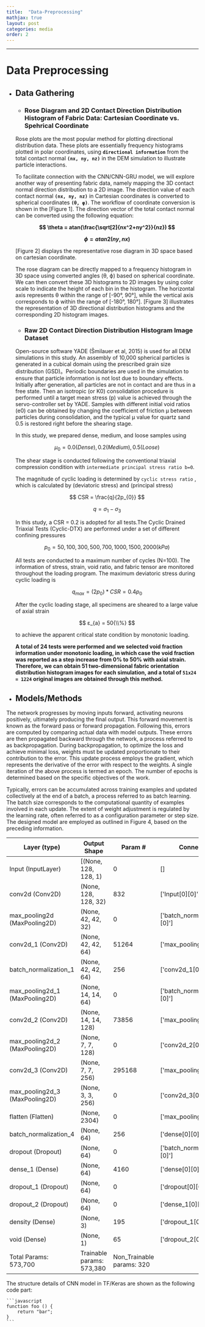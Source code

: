 ```yaml
---
title:  "Data-Preprocessing"
mathjax: true
layout: post
categories: media
order: 2
---
```


---

# Data Preprocessing

* ## **Data Gathering**

  * ### **Rose Diagram and 2D Contact Direction Distribution Histogram of Fabric Data: Cartesian Coordinate vs. Spehrical Coordinate**
 
  Rose plots are the most popular method for plotting directional distribution data. These plots are essentially frequency histograms plotted in polar coordinates, using **`directional information`** from the total contact normal **`(nx, ny, nz)`** in the DEM simulation to illustrate particle interactions.
 
  To facilitate connection with the CNN/CNN-GRU model, we will explore another way of presenting fabric data, namely mapping the 3D contact normal direction distribution to a 2D image. The direction value of each contact normal **`(nx, ny, nz)`** in Cartesian coordinates is converted to spherical coordinates **`(θ, φ)`**. The workflow of coordinate conversion is shown in the [Figure 1]. The direction vector of the total contact normal can be converted using the following equation:
 
  **$$ \theta = atan(\frac{\sqrt[2]{nx^2+ny^2}}{nz}) $$**
 
  **$$ \phi = atan2(ny,nx) $$**
 
  [Figure 2] displays the representative rose diagram in 3D space based on cartesian coordinate. 
 
  The rose diagram can be directly mapped to a frequency histogram in 3D space using converted angles (θ, ϕ) based on spherical coordinate. We can then convert these 3D histograms to 2D images by using color scale to indicate the height of each bin in the histogram. The horizontal axis represents θ within the range of [-90°, 90°], while the vertical axis corresponds to ϕ within the range of [-180°, 180°]. [Figure 3] illustrates the representation of 3D directional distribution histograms and the corresponding 2D histogram images.


  * ### **Raw 2D Contact Direction Distribution Histogram Image Dataset**
    
  Open-source software YADE (Šmilauer et al, 2015) is used for all DEM simulations in this study. An assembly of 10,000 spherical particles is generated in a cubical domain using the prescribed grain size distribution (GSD)。Periodic boundaries are used in the simulation to ensure that particle information is not lost due to boundary effects. Initially after generation, all particles are not in contact and are thus in a free state. Then an isotropic (or K0) consolidation procedure is performed until a target mean stress (p) value is achieved through the servo-controller set by YADE. Samples with different initial void ratios (e0) can be obtained by changing the coefficient of friction μ between particles during consolidation, and the typical μ value for quartz sand 0.5 is restored right before the shearing stage.

  In this study, we prepared dense, medium, and loose samples using 

  $$ μ_{0} = 0.0 (Dense), 0.2(Medium), 0.5(Loose) $$ 

  The shear stage is conducted following the conventional triaxial compression condition with `intermediate principal stress ratio b=0`. 

  The magnitude of cyclic loading is determined by `cyclic stress ratio` , which is calculated by (deviatoric stress) and (principal stress)

  $$ CSR = \frac{q}{2p_{0}} $$ 

  $$ q = σ_{1}-σ_{3} $$ 

  In this study, a CSR = 0.2 is adopted for all tests.The Cyclic Drained Triaxial Tests (Cyclic-DTX) are performed under a set of different confining pressures 

  $$ p_{0} = 50, 100, 300, 500, 700, 1000, 1500, 2000 (kPa) $$

  All tests are conducted to a maximum number of cycles (N=100). The information of stress, strain, void ratio, and fabric tensor are monitored throughout the loading program. The maximum deviatoric stress during cyclic loading is 

  $$ q_{max}=(2p_{0})*CSR = 0.4p_{0} $$

  After the cyclic loading stage, all specimens are sheared to a large value of axial strain 

  $$ ε_{a} = 50{\\%} $$

  to achieve the apparent critical state condition by monotonic loading.

  **A total of 24 tests were performed and we selected void fraction information under monotonic loading, in which case the void fraction was reported as a step increase from 0% to 50% with axial strain. Therefore, we can obtain 51 two-dimensional fabric orientation distribution histogram images for each simulation, and a total of **`51x24 = 1224`** original images are obtained through this method.**

*  ## **Models/Methods**

The network progresses by moving inputs forward, activating neurons positively, ultimately producing the final output. This forward movement is known as the forward pass or forward propagation. Following this, errors are computed by comparing actual data with model outputs. These errors are then propagated backward through the network, a process referred to as backpropagation. During backpropagation, to optimize the loss and achieve minimal loss, weights must be updated proportionate to their contribution to the error. This update process employs the gradient, which represents the derivative of the error with respect to the weights. A single iteration of the above process is termed an epoch. The number of epochs is determined based on the specific objectives of the work.

Typically, errors can be accumulated across training examples and updated collectively at the end of a batch, a process referred to as batch learning. The batch size corresponds to the computational quantity of examples involved in each update. The extent of weight adjustment is regulated by the learning rate, often referred to as a configuration parameter or step size. The designed model are employed as outlined in Figure 4, based on the preceding information.

| Layer (type)                   |Output Shape             | Param #     | Connected to                      |
| ------------------------------ | ----------------------- |-------------|-----------------------------------|
| Input (InputLayer)             |[(None, 128, 128, 1)     |      0      |      []                           |                     
| conv2d (Conv2D)                |(None, 128, 128, 32)     |     832     |  ['Input[0][0]']                  |                                                   | batch_normalization            |(None, 128, 128, 32)     |     128     |  ['conv2d[0][0]']                 |                
| max_pooling2d (MaxPooling2D)   |(None, 42, 42, 32)       |      0      |  ['batch_normalization[0][0]']    |  
| conv2d_1 (Conv2D)              |(None, 42, 42, 64)       |    51264    |  ['max_pooling2d[0][0]']          |  
| batch_normalization_1          |(None, 42, 42, 64)       |     256     |  ['conv2d_1[0][0]']               |                                                  
| max_pooling2d_1 (MaxPooling2D) |(None, 14, 14, 64)       |      0      |  ['batch_normalization_1[0][0]']  |                                                
| conv2d_2 (Conv2D)              |(None, 14, 14, 128)      |    73856    |  ['max_pooling2d_1[0][0]']        |  
| max_pooling2d_2 (MaxPooling2D) |(None, 7, 7, 128)        |      0      |  ['conv2d_2[0][0]']               |  
| conv2d_3 (Conv2D)              |(None, 7, 7, 256)        |    295168   |  ['max_pooling2d_2[0][0]']        |  
| max_pooling2d_3 (MaxPooling2D) |(None, 3, 3, 256)        |      0      |  ['conv2d_3[0][0]']               |  
| flatten (Flatten)              |(None, 2304)             | 0           |  ['max_pooling2d_3[0][0]']        |                                                   | dense (Dense)                  |(None, 64)               |  147520     |  ['flatten[0][0]']                |  
| batch_normalization_4          |(None, 64)               |256          |  ['dense[0][0]']                  |                                                   
| dropout (Dropout)              |(None, 64)               |  0          |  ['batch_normalization_4[0][0]']  |   
| dense_1 (Dense)                |(None, 64)               |4160         |  ['dense[0][0]']                  |  
| dropout_1 (Dropout)            |(None, 64)               | 0           |  ['dropout[0][0]']                |  
| dropout_2 (Dropout)            |(None, 64)               | 0           |  ['dense_1[0][0]']                |  
| density (Dense)                |(None, 3)                |195          |  ['dropout_1[0][0]']              |  
| void (Dense)                   |(None, 1)                |65           |  ['dropout_2[0][0]']              |  
|Total Params: 573,700           |Trainable params: 573,380|Non_Trainable params: 320                        |                                                                                                 

The structure details of CNN model in TF/Keras are shown as the following code part:


````
```javascript
function foo () {
    return "bar";
}
```
````



